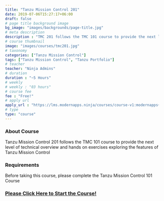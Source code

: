 ```yaml
---
title: "Tanzu Mission Control 201"
date: 2019-07-06T15:27:17+06:00
draft: false
# page title background image
bg_image: "images/backgrounds/page-title.jpg"
# meta description
description : "TMC 201 follows the TMC 101 course to provide the next level of technical overview and hands on exercises exploring the features of Tanzu Mission Control"
# course thumbnail
image: "images/courses/tmc201.jpg"
# taxonomy
categories: ["Tanzu Mission Control"]
tags: ["Tanzu Mission Control", "Tanzu Portfolio"]
# teacher
teacher: "Ninja Admins"
# duration
duration : "~5 Hours"
# weekly
# weekly : "03 hours"
# course fee
fee : "Free!"
# apply url
apply_url : "https://lms.modernapps.ninja/courses/course-v1:modernapps+COU-MC3546+Perpetual/about"
# type
type: "course"
---
```



### About Course

Tanzu Mission Control 201 follows the TMC 101 course to provide the next level of technical overview and hands on exercises exploring the features of Tanzu Mission Control</p>

### Requirements

Before taking this course, please complete the Tanzu Mission Control 101 Course

### [Please Click Here to Start the Course!](https://www.modernapps.ninja/courses/course-v1:modernapps+COU-MC3546+Perpetual/about)